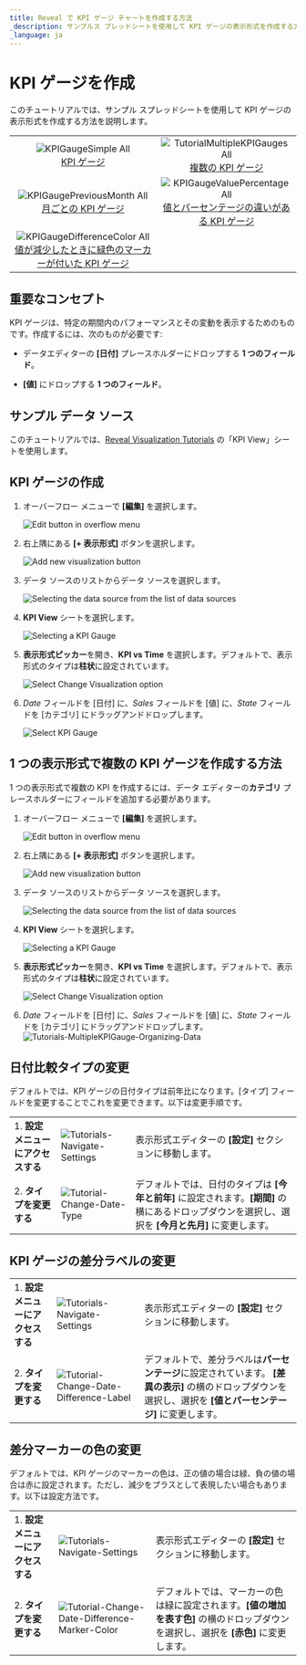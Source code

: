 ```yaml
---
title: Reveal で KPI ゲージ チャートを作成する方法
_description: サンプルス プレッドシートを使用して KPI ゲージの表示形式を作成する方法を説明します。
_language: ja
---
```


# KPI ゲージを作成

このチュートリアルでは、サンプル スプレッドシートを使用して KPI ゲージの表示形式を作成する方法を説明します。

| | |
|:---:|:---:|
| ![KPIGaugeSimple All](images/KPIGaugeSimple_All.png) <br/> [KPI ゲージ](#kpi-ゲージの作成) | ![TutorialMultipleKPIGauges All](images/TutorialMultipleKPIGauges_All.png) <br/> [複数の KPI ゲージ](#1-つの表示形式で複数の-kpi-ゲージを作成する方法) |
| ![KPIGaugePreviousMonth All](images/KPIGaugePreviousMonth_All.png) <br/> [月ごとの KPI ゲージ](#日付比較タイプの変更) | ![KPIGaugeValuePercentage All](images/KPIGaugeValuePercentage_All.png) <br/> [値とパーセンテージの違いがある KPI ゲージ](#kpi-ゲージの差分ラベルの変更) |
| ![KPIGaugeDifferenceColor All](images/KPIGaugeDifferenceColor_All.png) <br/> [値が減少したときに緑色のマーカーが付いた KPI ゲージ](#差分マーカーの色の変更) | |

## 重要なコンセプト

KPI ゲージは、特定の期間内のパフォーマンスとその変動を表示するためのものです。作成するには、次のものが必要です:

  - データエディターの **[日付]** プレースホルダーにドロップする **1 つのフィールド**。

  - **[値]** にドロップする **1 つのフィールド**。

## サンプル データ ソース

このチュートリアルでは、<a href="/data/Reveal_Visualization_Tutorials.xlsx" download>Reveal Visualization Tutorials</a> の「KPI View」シートを使用します。

## KPI ゲージの作成

1. オーバーフロー メニューで **[編集]** を選択します。

   ![Edit button in overflow menu](images/overflow-edit-option.png)                                      

2. 右上隅にある **[+ 表示形式]** ボタンを選択します。

   ![Add new visualization button](images/add-visualization-button.png)                                      

3. データ ソースのリストからデータ ソースを選択します。

   ![Selecting the data source from the list of data sources](images/visualization-tutorials-sample.png)                                          

4. **KPI View** シートを選択します。 

   ![Selecting a KPI Gauge](images/Tutorials-Select-KPI-Gauge-Spreadsheet.png)

5. **表示形式ピッカー**を開き、**KPI vs Time** を選択します。デフォルトで、表示形式のタイプは**柱状**に設定されています。 

   ![Select Change Visualization option](images/gauge-kpi-chart-type.png)

6. *Date* フィールドを [日付] に、*Sales* フィールドを [値] に、*State* フィールドを [カテゴリ] にドラッグアンドドロップします。

   ![Select KPI Gauge](images/Tutorials-KPIGauge-Organizing-Data.png)

## 1 つの表示形式で複数の KPI ゲージを作成する方法

1 つの表示形式で複数の KPI を作成するには、データ エディターの**カテゴリ** プレースホルダーにフィールドを追加する必要があります。

1. オーバーフロー メニューで **[編集]** を選択します。

   ![Edit button in overflow menu](images/overflow-edit-option.png)

2. 右上隅にある **[+ 表示形式]** ボタンを選択します。

   ![Add new visualization button](images/add-visualization-button.png)

3. データ ソースのリストからデータ ソースを選択します。

   ![Selecting the data source from the list of data sources](images/visualization-tutorials-sample.png)

4. **KPI View** シートを選択します。 
  
   ![Selecting a KPI Gauge](images/Tutorials-Select-KPI-Gauge-Spreadsheet.png)
         
5. **表示形式ピッカー**を開き、**KPI vs Time** を選択します。デフォルトで、表示形式のタイプは**柱状**に設定されています。 

   ![Select Change Visualization option](images/gauge-kpi-chart-type.png)

6.  *Date* フィールドを [日付] に、*Sales* フィールドを [値] に、*State* フィールドを [カテゴリ] にドラッグアンドドロップします。          
  ![Tutorials-MultipleKPIGauge-Organizing-Data](images/Tutorials-MultipleKPIGauge-Organizing-Data.png)

## 日付比較タイプの変更

デフォルトでは、KPI ゲージの日付タイプは前年比になります。[タイプ] フィールドを変更することでこれを変更できます。以下は変更手順です。

|                                  |                                                                        |                                                                                                                                                |
| -------------------------------- | ---------------------------------------------------------------------- | ---------------------------------------------------------------------------------------------------------------------------------------------- |
| 1\. **設定メニューにアクセスする** | ![Tutorials-Navigate-Settings](images/Tutorials-Navigate-Settings.png) | 表示形式エディターの **[設定]** セクションに移動します。                                                                                    |
| 2\. **タイプを変更する**          | ![Tutorial-Change-Date-Type](images/Tutorial-Change-Date-Type.png)     | デフォルトでは、日付のタイプは **[今年と前年]** に設定されます。**[期間]** の横にあるドロップダウンを選択し、選択を **[今月と先月]** に変更します。 |

## KPI ゲージの差分ラベルの変更

|                                  |                                                                                            |                                                                                                                                                                         |
| -------------------------------- | ------------------------------------------------------------------------------------------ | ----------------------------------------------------------------------------------------------------------------------------------------------------------------------- |
| 1\. **設定メニューにアクセスする** | ![Tutorials-Navigate-Settings](images/Tutorials-Navigate-Settings.png)                     | 表示形式エディターの **[設定]** セクションに移動します。                                                                                                             |
| 2\. **タイプを変更する**          | ![Tutorial-Change-Date-Difference-Label](images/Tutorial-Change-Date-Difference-Label.png) | デフォルトで、差分ラベルは**パーセンテージ**に設定されています。 **[差異の表示]** の横のドロップダウンを選択し、選択を **[値とパーセンテージ]** に変更します。 |

## 差分マーカーの色の変更

デフォルトでは、KPI ゲージのマーカーの色は、正の値の場合は緑、負の値の場合は赤に設定されます。ただし、減少をプラスとして表現したい場合もあります。以下は設定方法です。

|                                  |                                                                                                          |                                                                                                                                                             |
| -------------------------------- | -------------------------------------------------------------------------------------------------------- | ----------------------------------------------------------------------------------------------------------------------------------------------------------- |
| 1\. **設定メニューにアクセスする** | ![Tutorials-Navigate-Settings](images/Tutorials-Navigate-Settings.png)                                   | 表示形式エディターの **[設定]** セクションに移動します。                                                                                                 |
| 2\. **タイプを変更する**          | ![Tutorial-Change-Date-Difference-Marker-Color](images/tutorial-Change-Date-Difference-Marker-Color.png) | デフォルトでは、マーカーの色は緑に設定されます。**[値の増加を表す色]** の横のドロップダウンを選択し、選択を **[赤色]** に変更します。 |
